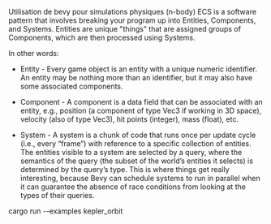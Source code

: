 Utilisation de bevy pour simulations physiques (n-body)
ECS is a software pattern that involves breaking your program up into Entities, Components, and Systems. Entities are unique "things" that are assigned groups of Components, which are then processed using Systems.

In other words:

* Entity - Every game object is an entity with a unique numeric identifier. An entity may be nothing more than an identifier, but it may also have some associated components.

* Component - A component is a data field that can be associated with an entity, e.g., position (a component of type Vec3 if working in 3D space), velocity (also of type Vec3), hit points (integer), mass (float), etc.

* System - A system is a chunk of code that runs once per update cycle (i.e., every “frame”) with reference to a specific collection of entities. The entities visible to a system are selected by a query, where the semantics of the query (the subset of the world’s entities it selects) is determined by the query’s type. This is where things get really interesting, because Bevy can schedule systems to run in parallel when it can guarantee the absence of race conditions from looking at the types of their queries.

cargo run --examples kepler_orbit
